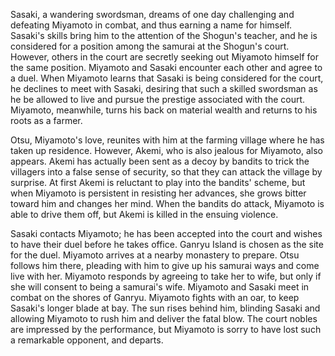 <!-- Samurai III: Duel at Ganryu Island (1956) -->

Sasaki, a wandering swordsman, dreams of one day challenging and defeating Miyamoto in combat, and thus earning a name for himself. Sasaki's skills bring him to the attention of the Shogun's teacher, and he is considered for a position among the samurai at the Shogun's court. However, others in the court are secretly seeking out Miyamoto himself for the same position. Miyamoto and Sasaki encounter each other and agree to a duel. When Miyamoto learns that Sasaki is being considered for the court, he declines to meet with Sasaki, desiring that such a skilled swordsman as he be allowed to live and pursue the prestige associated with the court. Miyamoto, meanwhile, turns his back on material wealth and returns to his roots as a farmer.

Otsu, Miyamoto's love, reunites with him at the farming village where he has taken up residence. However, Akemi, who is also jealous for Miyamoto, also appears. Akemi has actually been sent as a decoy by bandits to trick the villagers into a false sense of security, so that they can attack the village by surprise. At first Akemi is reluctant to play into the bandits' scheme, but when Miyamoto is persistent in resisting her advances, she grows bitter toward him and changes her mind. When the bandits do attack, Miyamoto is able to drive them off, but Akemi is killed in the ensuing violence.

Sasaki contacts Miyamoto; he has been accepted into the court and wishes to have their duel before he takes office. Ganryu Island is chosen as the site for the duel. Miyamoto arrives at a nearby monastery to prepare. Otsu follows him there, pleading with him to give up his samurai ways and come live with her. Miyamoto responds by agreeing to take her to wife, but only if she will consent to being a samurai's wife. Miyamoto and Sasaki meet in combat on the shores of Ganryu. Miyamoto fights with an oar, to keep Sasaki's longer blade at bay. The sun rises behind him, blinding Sasaki and allowing Miyamoto to rush him and deliver the fatal blow. The court nobles are impressed by the performance, but Miyamoto is sorry to have lost such a remarkable opponent, and departs.